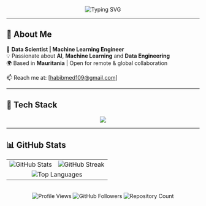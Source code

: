 <p align="center">
  <img src="https://readme-typing-svg.herokuapp.com?font=Fira+Code&size=26&pause=1000&color=00FFAA&center=true&vCenter=true&width=600&lines=👋+Hey+there!+I'm+Med+Abdellahi+Habib;💻+Data+Scientist+%26+Machine+Learning+Engineer;🚀+Passionate+about+AI%2C+Data+%26+Automation" alt="Typing SVG" />
</p>

---

## 🧠 About Me
🎯 **Data Scientist | Machine Learning Engineer**  
💡 Passionate about **AI**, **Machine Learning** and **Data Engineering**  
🌍 Based in **Mauritania** | Open for remote & global collaboration  

📫 Reach me at: [habibmed109@gmail.com]

---

## 🧰 Tech Stack
<p align="center">
  <img src="https://skillicons.dev/icons?i=python,django,java,js,html,css,git,github,docker,jenkins,mysql,sqlite,linux,tensorflow,pytorch,vscode,r,scala,spark,kafka,aws,spring" />
</p>

---

## 📊 GitHub Stats

<div align="center">
  <table>
    <tr>
      <td>
        <img src="https://github-readme-stats.vercel.app/api?username=your-username&show_icons=true&theme=radical&hide_border=true" alt="GitHub Stats" />
      </td>
      <td>
        <img src="https://github-readme-streak-stats.herokuapp.com/?user=your-username&theme=radical&hide_border=true" alt="GitHub Streak" />
      </td>
    </tr>
    <tr>
      <td colspan="2" align="center">
        <img src="https://github-readme-stats.vercel.app/api/top-langs/?username=your-username&layout=compact&theme=radical&hide_border=true" alt="Top Languages" />
      </td>
    </tr>
  </table>
  
  <br/>
  
  <img src="https://komarev.com/ghpvc/?username=your-username&color=00FFAA&style=flat" alt="Profile Views" />
  <img src="https://img.shields.io/github/followers/your-username?color=00FFAA&style=flat" alt="GitHub Followers" />
  <img src="https://img.shields.io/github/repo-count/your-username?color=00FFAA&style=flat" alt="Repository Count" />
</div>
